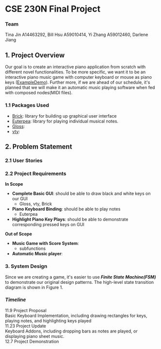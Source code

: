 # **CSE 230N Final Project**
### **Team** 
Tina Jin A14463292,
Bill Hsu A59010414,
Yi Zhang A59012460,
Darlene Jiang 
## **1. Project Overview** 
Our goal is to create an interactive piano application from scratch with different novel functionalities. To be more specific, we want it to be an interactive piano music game with computer keyboard or mouse as piano keys ([ExampleDemo](https://www.youtube.com/watch?v=vMHbEIX8CFE)). Further more, if we are ahead of our schedule, it's planned that we will make it an automatic music playing software when fed with composed nodes(MIDI files).   
### **1.1 Packages Used**
* [Brick](https://hackage.haskell.org/package/brick): library for building up graphical user interface
* [Euterpea](https://hackage.haskell.org/package/Euterpea): library for playing individual musical notes.
* [Gloss](https):
* [vty](https):

## **2. Problem Statement**
### **2.1 User Stories**


### **2.2 Project Requirements**
**In Scope**
* **Complete Basic GUI**: should be able to draw black and white keys on our GUI
    * Gloss, vty, Brick 
* **Piano Keyboard Binding**: should be able to play notes 
    * Euterpea
* **Highlight Piano Key Plays**: should be able to demonstrate corresponding pressed keys on GUI 

**Out of Scope**
* **Music Game with Score System**:
    * subfunctions
* **Automatic Music player**:

### **3. System Design**
Since we are creating a game, it's easier to use ***Finite State Machine(FSM)*** to demonstrate our original design patterns. The high-level state transition diagram is shown in Figure 1.
### ***Timeline***
11.9 Project Proposal\
Basic Keyboard Implementation, including drawing rectangles for keys, playing notes, and highlighting keys played\
11.23 Project Update\
Keyboard Addons, including dropping bars as notes are played, or displaying piano sheet music.\
12.7 Project Demonstration
